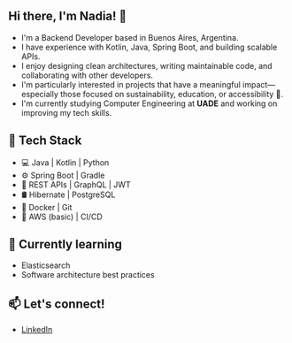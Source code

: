 ## Hi there, I'm Nadia! 👋

- I'm a Backend Developer based in Buenos Aires, Argentina.
- I have experience with Kotlin, Java, Spring Boot, and building scalable APIs.
- I enjoy designing clean architectures, writing maintainable code, and collaborating with other developers.
- I'm particularly interested in projects that have a meaningful impact—especially those focused on sustainability, education, or accessibility 🌱.
- I'm currently studying Computer Engineering at **UADE** and working on improving my tech skills.

## 🔧 Tech Stack
- 💻 Java | Kotlin | Python
- ⚙️ Spring Boot | Gradle
- 🧩 REST APIs | GraphQL | JWT
- 🛢️ Hibernate | PostgreSQL
- 🧰 Docker | Git
- 🚀 AWS (basic) | CI/CD

## 🧠 Currently learning
- Elasticsearch
- Software architecture best practices
  
## 📫 Let's connect!
- [LinkedIn](https://linkedin.com/in/nadia-centanaro)
